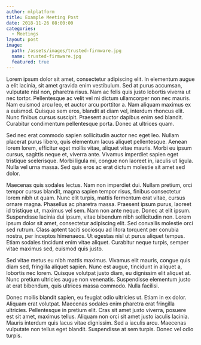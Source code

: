 ```yaml
---
author: mlplatform
title: Example Meeting Post
date: 2018-11-26 08:00:00
categories:
  - Meetings
layout: post
image:
  path: /assets/images/trusted-firmware.jpg
  name: trusted-firmware.jpg
  featured: true
---
```

Lorem ipsum dolor sit amet, consectetur adipiscing elit. In elementum augue a elit lacinia, sit amet gravida enim vestibulum. Sed at purus accumsan, vulputate nisl non, pharetra risus. Nam ac felis quis justo lobortis viverra ut nec tortor. Pellentesque ac velit vel mi dictum ullamcorper non nec mauris. Nam euismod arcu leo, et auctor arcu porttitor a. Nam aliquam maximus ex a euismod. Quisque sem eros, blandit at diam vel, interdum rhoncus elit. Nunc finibus cursus suscipit. Praesent auctor dapibus enim sed blandit. Curabitur condimentum pellentesque porta. Donec at ultrices quam.

Sed nec erat commodo sapien sollicitudin auctor nec eget leo. Nullam placerat purus libero, quis elementum lacus aliquet pellentesque. Aenean lorem lorem, efficitur eget mollis vitae, aliquet vitae mauris. Morbi eu ipsum cursus, sagittis neque et, viverra ante. Vivamus imperdiet sapien eget tristique scelerisque. Morbi ligula mi, congue non laoreet in, iaculis ut ligula. Nulla vel urna massa. Sed quis eros ac erat dictum molestie sit amet sed dolor.

Maecenas quis sodales lectus. Nam non imperdiet dui. Nullam pretium, orci tempor cursus blandit, magna sapien tempor risus, finibus consectetur lorem nibh ut quam. Nunc elit turpis, mattis fermentum erat vitae, cursus ornare magna. Phasellus ac pharetra massa. Praesent ipsum purus, laoreet id tristique ut, maximus vel sem. Nam non ante neque. Donec at elit ipsum. Suspendisse lacinia dui ipsum, vitae bibendum nibh sollicitudin non. Lorem ipsum dolor sit amet, consectetur adipiscing elit. Sed convallis molestie orci sed rutrum. Class aptent taciti sociosqu ad litora torquent per conubia nostra, per inceptos himenaeos. Ut egestas nisl ut purus aliquet tempus. Etiam sodales tincidunt enim vitae aliquet. Curabitur neque turpis, semper vitae maximus sed, euismod quis justo.

Sed vitae metus eu nibh mattis maximus. Vivamus elit mauris, congue quis diam sed, fringilla aliquet sapien. Nunc est augue, tincidunt in aliquet a, lobortis nec lorem. Quisque volutpat justo diam, eu dignissim elit aliquet at. Nunc pretium ultricies augue non venenatis. Suspendisse elementum justo at erat bibendum, quis ultrices massa commodo. Nulla facilisi.

Donec mollis blandit sapien, eu feugiat odio ultricies ut. Etiam in ex dolor. Aliquam erat volutpat. Maecenas sodales enim pharetra erat fringilla ultricies. Pellentesque in pretium elit. Cras sit amet justo viverra, posuere est sit amet, maximus tellus. Aliquam non orci sit amet justo iaculis lacinia. Mauris interdum quis lacus vitae dignissim. Sed a iaculis arcu. Maecenas vulputate non tellus eget blandit. Suspendisse at sem turpis. Donec vel odio turpis.